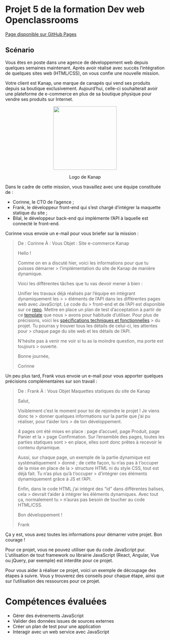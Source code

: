 # Projet 5 de la formation Dev web Openclassrooms

[Page disponible sur GitHub Pages](https://ptitgreg.github.io/GregoryVENET_5_21112021/)

## Scénario
Vous êtes en poste dans une agence de développement web depuis quelques semaines maintenant. Après avoir réalisé avec succès l’intégration de quelques sites web (HTML/CSS), on vous confie une nouvelle mission.

Votre client est Kanap, une marque de canapés qui vend ses produits depuis sa boutique exclusivement. Aujourd’hui, celle-ci souhaiterait avoir une plateforme de e-commerce en plus de sa boutique physique pour vendre ses produits sur Internet.

<p align="center">
 <img src="https://user.oc-static.com/upload/2021/09/29/16329291678171_image2.png" width="200px"/>
</p>
<p align="center">Logo de Kanap</p>

 

Dans le cadre de cette mission, vous travaillez avec une équipe constituée de :

* Corinne, le CTO de l’agence ;
* Frank, le développeur front-end qui s’est chargé d’intégrer la maquette statique du site ;
* Bilal, le développeur back-end qui implémente l’API à laquelle est connecté le front-end.

Corinne vous envoie un e-mail pour vous briefer sur la mission :

> De : Corinne
> À : Vous
> Objet : Site e-commerce Kanap 
>
> Hello !
>
> Comme on en a discuté hier, voici les informations pour que tu puisses démarrer > l’implémentation du site de Kanap de manière dynamique. 
>
> Voici les différentes tâches que tu vas devoir mener à bien :
>
> Unifier les travaux déjà réalisés par l’équipe en intégrant dynamiquement les > > éléments de l’API dans les différentes pages web avec JavaScript. Le code du > front-end et de l’API est disponible sur ce [repo](https://github.com/OpenClassrooms-Student-Center/P5-Dev-Web-Kanap).
> Mettre en place un plan de test d’acceptation à partir de ce [template](https://s3.eu-west-1.amazonaws.com/course.oc-static.com/projects/DWJ_FR_P5/DW+P5+-+Modele+plan+tests+acceptation.xlsx) que nous > avons pour habitude d’utiliser.
> Pour plus de précisions, voici les [spécifications techniques et fonctionnelles](https://s3.eu-west-1.amazonaws.com/course.oc-static.com/projects/DWJ_FR_P5/DW+P5+-+Specifications+fonctionnelles.pdf) > du projet. Tu pourras y trouver tous les détails de celui-ci, les attentes pour > chaque page du site web et les détails de l’API. 
>
> N'hésite pas à venir me voir si tu as la moindre question, ma porte est toujours > ouverte.
>
> Bonne journée,
>
> Corinne
>

Un peu plus tard, Frank vous envoie un e-mail pour vous apporter quelques précisions complémentaires sur son travail :

> De : Frank
> À : Vous
> Objet Maquettes statiques du site de Kanap 
>
> Salut,
>
> Visiblement c’est le moment pour toi de rejoindre le projet ! Je viens donc te > donner quelques informations sur la partie que j’ai pu réaliser, pour t’aider lors > de ton développement.
>
> 4 pages ont été mises en place : page d’accueil, page Produit, page Panier et la > page Confirmation. Sur l’ensemble des pages, toutes les parties statiques sont > en place, elles sont donc prêtes à recevoir le contenu dynamique.
>
> Aussi, sur chaque page, un exemple de la partie dynamique est systématiquement > donné ; de cette façon, tu n’as pas à t’occuper de la mise en place de la > structure HTML ni du style CSS, tout est déjà fait. Tu n’as plus qu’à t’occuper > d’intégrer ces éléments dynamiquement grâce à JS et l’API.
>
> Enfin, dans le code HTML j’ai intégré des “id” dans différentes balises, cela > devrait t’aider à intégrer les éléments dynamiques. Avec tout ça, normalement tu > n’auras pas besoin de toucher au code HTML/CSS.
>
> Bon développement !
>
> Frank
>

Ça y est, vous avez toutes les informations pour démarrer votre projet. Bon courage !

Pour ce projet, vous ne pouvez utiliser que du code JavaScript pur. L'utilisation de tout framework ou librairie JavaScript (React, Angular, Vue ou jQuery, par exemple) est interdite pour ce projet.

Pour vous aider à réaliser ce projet, voici un exemple de découpage des étapes à suivre. Vous y trouverez des conseils pour chaque étape, ainsi que sur l’utilisation des ressources pour ce projet.

# Compétences évaluées
* Gérer des événements JavaScript
* Valider des données issues de sources externes
* Créer un plan de test pour une application
* Interagir avec un web service avec JavaScript
